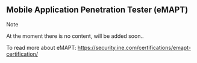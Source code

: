 ## Mobile Application Penetration Tester (eMAPT)

> [!NOTE] 
> At the moment there is no content, will be added soon..

To read more about eMAPT: https://security.ine.com/certifications/emapt-certification/